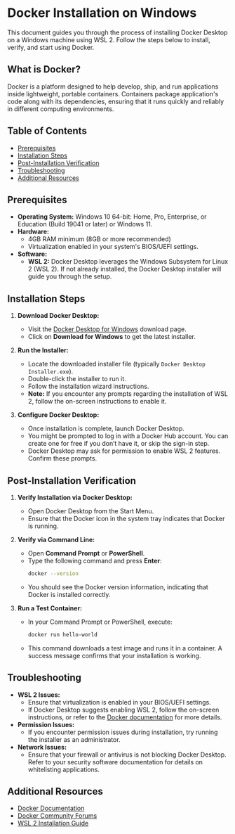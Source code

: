 # Docker Installation on Windows

This document guides you through the process of installing Docker Desktop on a Windows machine using WSL 2. Follow the steps below to install, verify, and start using Docker.

## What is Docker?

Docker is a platform designed to help develop, ship, and run applications inside lightweight, portable containers. Containers package application's code along with its dependencies, ensuring that it runs quickly and reliably in different computing environments.

## Table of Contents

- [Prerequisites](#prerequisites)
- [Installation Steps](#installation-steps)
- [Post-Installation Verification](#post-installation-verification)
- [Troubleshooting](#troubleshooting)
- [Additional Resources](#additional-resources)

## Prerequisites

- **Operating System:** Windows 10 64-bit: Home, Pro, Enterprise, or Education (Build 19041 or later) or Windows 11.
- **Hardware:**
  - 4GB RAM minimum (8GB or more recommended)
  - Virtualization enabled in your system's BIOS/UEFI settings.
- **Software:**
  - **WSL 2:** Docker Desktop leverages the Windows Subsystem for Linux 2 (WSL 2). If not already installed, the Docker Desktop installer will guide you through the setup.

## Installation Steps

1. **Download Docker Desktop:**

   - Visit the [Docker Desktop for Windows](https://www.docker.com/products/docker-desktop/) download page.
   - Click on **Download for Windows** to get the latest installer.

2. **Run the Installer:**

   - Locate the downloaded installer file (typically `Docker Desktop Installer.exe`).
   - Double-click the installer to run it.
   - Follow the installation wizard instructions.
   - **Note:** If you encounter any prompts regarding the installation of WSL 2, follow the on-screen instructions to enable it.

3. **Configure Docker Desktop:**
   - Once installation is complete, launch Docker Desktop.
   - You might be prompted to log in with a Docker Hub account. You can create one for free if you don’t have it, or skip the sign-in step.
   - Docker Desktop may ask for permission to enable WSL 2 features. Confirm these prompts.

## Post-Installation Verification

1. **Verify Installation via Docker Desktop:**

   - Open Docker Desktop from the Start Menu.
   - Ensure that the Docker icon in the system tray indicates that Docker is running.

2. **Verify via Command Line:**

   - Open **Command Prompt** or **PowerShell**.
   - Type the following command and press **Enter**:
     ```bash
     docker --version
     ```
   - You should see the Docker version information, indicating that Docker is installed correctly.

3. **Run a Test Container:**
   - In your Command Prompt or PowerShell, execute:
     ```bash
     docker run hello-world
     ```
   - This command downloads a test image and runs it in a container. A success message confirms that your installation is working.

## Troubleshooting

- **WSL 2 Issues:**
  - Ensure that virtualization is enabled in your BIOS/UEFI settings.
  - If Docker Desktop suggests enabling WSL 2, follow the on-screen instructions, or refer to the [Docker documentation](https://docs.docker.com/desktop/windows/wsl/) for more details.
- **Permission Issues:**
  - If you encounter permission issues during installation, try running the installer as an administrator.
- **Network Issues:**
  - Ensure that your firewall or antivirus is not blocking Docker Desktop. Refer to your security software documentation for details on whitelisting applications.

## Additional Resources

- [Docker Documentation](https://docs.docker.com/get-started/)
- [Docker Community Forums](https://forums.docker.com/)
- [WSL 2 Installation Guide](https://docs.microsoft.com/en-us/windows/wsl/install)
